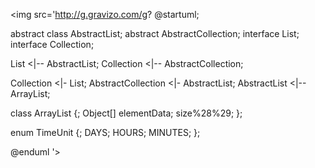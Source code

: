 <img src='http://g.gravizo.com/g?
@startuml;

abstract class AbstractList;
abstract AbstractCollection;
interface List;
interface Collection;

List <|-- AbstractList;
Collection <|-- AbstractCollection;

Collection <|- List;
AbstractCollection <|- AbstractList;
AbstractList <|-- ArrayList;

class ArrayList {;
Object[] elementData;
size%28%29;
};

enum TimeUnit {;
DAYS;
HOURS;
MINUTES;
};

@enduml
'>